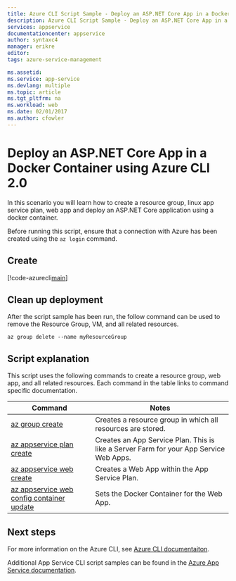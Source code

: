 ```yaml
---
title: Azure CLI Script Sample - Deploy an ASP.NET Core App in a Docker Container using Azure CLI 2.0 | Microsoft Docs
description: Azure CLI Script Sample - Deploy an ASP.NET Core App in a Docker Container using Azure CLI 2.0
services: appservice
documentationcenter: appservice
author: syntaxc4
manager: erikre
editor: 
tags: azure-service-management

ms.assetid:
ms.service: app-service
ms.devlang: multiple
ms.topic: article
ms.tgt_pltfrm: na
ms.workload: web
ms.date: 02/01/2017
ms.author: cfowler
---
```


# Deploy an ASP.NET Core App in a Docker Container using Azure CLI 2.0

In this scenario you will learn how to create a resource group, linux app service plan, web app and deploy an ASP.NET Core application using a docker container.

Before running this script, ensure that a connection with Azure has been created using the `az login` command.

## Create 

[!code-azurecli[main](../../cli_scripts/app-service/deploy-linux-docker/setup.sh?highlight=7-10 "Linux Docker")]

## Clean up deployment 

After the script sample has been run, the follow command can be used to remove the Resource Group, VM, and all related resources.

```azurecli
az group delete --name myResourceGroup
```

## Script explanation

This script uses the following commands to create a resource group, web app, and all related resources. Each command in the table links to command specific documentation.

| Command | Notes |
|---|---|
| [az group create](https://docs.microsoft.com/en-us/cli/azure/group#create) | Creates a resource group in which all resources are stored. |
| [az appservice plan create](https://docs.microsoft.com/en-us/cli/azure/appservice/plan#create) | Creates an App Service Plan. This is like a Server Farm for your App Service Web Apps. |
| [az appservice web create](https://docs.microsoft.com/en-us/cli/azure/appservice/web#create) | Creates a Web App within the App Service Plan. |
| [az appservice web config container update](https://docs.microsoft.com/en-us/cli/azure/appservice/web/config/container#update) | Sets the Docker Container for the Web App. |

## Next steps

For more information on the Azure CLI, see [Azure CLI documentaiton](https://docs.microsoft.com/en-us/cli/azure/overview).

Additional App Service CLI script samples can be found in the [Azure App Service documentation](https://docs.microsoft.com/en-us/cli/azure/appservice).
